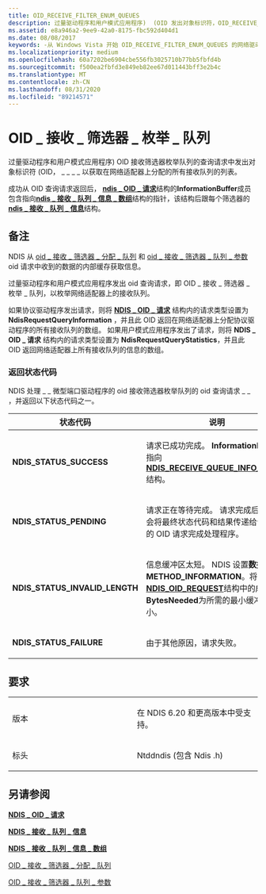 ```yaml
---
title: OID_RECEIVE_FILTER_ENUM_QUEUES
description: 过量驱动程序和用户模式应用程序)  (OID 发出对象标识符，OID_RECEIVE_FILTER_ENUM_QUEUES 获取在网络适配器上分配的所有接收队列的列表。
ms.assetid: e8a946a2-9ee9-42a0-8175-fbc592d404d1
ms.date: 08/08/2017
keywords: -从 Windows Vista 开始 OID_RECEIVE_FILTER_ENUM_QUEUES 的网络驱动程序
ms.localizationpriority: medium
ms.openlocfilehash: 60a7202be6904cbe556fb3025710b77bb5fbfd4b
ms.sourcegitcommit: f500ea2fbfd3e849eb82ee67d011443bff3e2b4c
ms.translationtype: MT
ms.contentlocale: zh-CN
ms.lasthandoff: 08/31/2020
ms.locfileid: "89214571"
---
```

# <a name="oid_receive_filter_enum_queues"></a>OID \_ 接收 \_ 筛选器 \_ 枚举 \_ 队列


过量驱动程序和用户模式应用程序) OID 接收筛选器枚举队列的查询请求中发出对象标识符 (OID， \_ \_ \_ \_ 以获取在网络适配器上分配的所有接收队列的列表。

成功从 OID 查询请求返回后， [**ndis \_ OID \_ 请求**](/windows-hardware/drivers/ddi/ndis/ns-ndis-_ndis_oid_request)结构的**InformationBuffer**成员包含指向[**ndis \_ 接收 \_ 队列 \_ 信息 \_ 数组**](/windows-hardware/drivers/ddi/ntddndis/ns-ntddndis-_ndis_receive_queue_info_array)结构的指针，该结构后跟每个筛选器的[**ndis \_ 接收 \_ 队列 \_ 信息**](/windows-hardware/drivers/ddi/ntddndis/ns-ntddndis-_ndis_receive_queue_info)结构。

<a name="remarks"></a>备注
-------

NDIS 从 [oid \_ 接收 \_ 筛选器 \_ 分配 \_ 队列](oid-receive-filter-allocate-queue.md) 和 [oid \_ 接收 \_ 筛选器 \_ 队列 \_ 参数](oid-receive-filter-queue-parameters.md) oid 请求中收到的数据的内部缓存获取信息。

过量驱动程序和用户模式应用程序发出 oid 查询请求，即 OID \_ 接收 \_ 筛选器 \_ 枚举 \_ 队列，以枚举网络适配器上的接收队列。

如果协议驱动程序发出请求，则将 [**NDIS \_ OID \_ 请求**](/windows-hardware/drivers/ddi/ndis/ns-ndis-_ndis_oid_request) 结构内的请求类型设置为 **NdisRequestQueryInformation** ，并且此 OID 返回在网络适配器上分配协议驱动程序的所有接收队列的数组。 如果用户模式应用程序发出了请求，则将 **NDIS \_ OID \_ 请求** 结构内的请求类型设置为 **NdisRequestQueryStatistics**，并且此 OID 返回网络适配器上所有接收队列的信息的数组。

### <a name="return-status-codes"></a>返回状态代码

NDIS 处理 \_ \_ 微型端口驱动程序的 oid 接收筛选器枚举队列的 oid 查询请求 \_ \_ ，并返回以下状态代码之一。

<table>
<colgroup>
<col width="50%" />
<col width="50%" />
</colgroup>
<thead>
<tr class="header">
<th>状态代码</th>
<th>说明</th>
</tr>
</thead>
<tbody>
<tr class="odd">
<td><p><strong>NDIS_STATUS_SUCCESS</strong></p></td>
<td><p>请求已成功完成。 <strong>InformationBuffer</strong>指向<a href="https://docs.microsoft.com/windows-hardware/drivers/ddi/ntddndis/ns-ntddndis-_ndis_receive_queue_info_array" data-raw-source="[&lt;strong&gt;NDIS_RECEIVE_QUEUE_INFO_ARRAY&lt;/strong&gt;](/windows-hardware/drivers/ddi/ntddndis/ns-ntddndis-_ndis_receive_queue_info_array)"><strong>NDIS_RECEIVE_QUEUE_INFO_ARRAY</strong></a>结构。</p></td>
</tr>
<tr class="even">
<td><p><strong>NDIS_STATUS_PENDING</strong></p></td>
<td><p>请求正在等待完成。 请求完成后，NDIS 会将最终状态代码和结果传递给调用方的 OID 请求完成处理程序。</p></td>
</tr>
<tr class="odd">
<td><p><strong>NDIS_STATUS_INVALID_LENGTH</strong></p></td>
<td><p>信息缓冲区太短。 NDIS 设置<strong>数据</strong>。<strong>METHOD_INFORMATION</strong>。将<a href="https://docs.microsoft.com/windows-hardware/drivers/ddi/ndis/ns-ndis-_ndis_oid_request" data-raw-source="[&lt;strong&gt;NDIS_OID_REQUEST&lt;/strong&gt;](/windows-hardware/drivers/ddi/ndis/ns-ndis-_ndis_oid_request)"><strong>NDIS_OID_REQUEST</strong></a>结构中的成员<strong>BytesNeeded</strong>为所需的最小缓冲区大小。</p></td>
</tr>
<tr class="even">
<td><p><strong>NDIS_STATUS_FAILURE</strong></p></td>
<td><p>由于其他原因，请求失败。</p></td>
</tr>
</tbody>
</table>

 

<a name="requirements"></a>要求
------------

<table>
<colgroup>
<col width="50%" />
<col width="50%" />
</colgroup>
<tbody>
<tr class="odd">
<td><p>版本</p></td>
<td><p>在 NDIS 6.20 和更高版本中受支持。</p></td>
</tr>
<tr class="even">
<td><p>标头</p></td>
<td>Ntddndis (包含 Ndis .h) </td>
</tr>
</tbody>
</table>

## <a name="see-also"></a>另请参阅


[**NDIS \_ OID \_ 请求**](/windows-hardware/drivers/ddi/ndis/ns-ndis-_ndis_oid_request)

[**NDIS \_ 接收 \_ 队列 \_ 信息**](/windows-hardware/drivers/ddi/ntddndis/ns-ntddndis-_ndis_receive_queue_info)

[**NDIS \_ 接收 \_ 队列 \_ 信息 \_ 数组**](/windows-hardware/drivers/ddi/ntddndis/ns-ntddndis-_ndis_receive_queue_info_array)

[OID \_ 接收 \_ 筛选器 \_ 分配 \_ 队列](oid-receive-filter-allocate-queue.md)

[OID \_ 接收 \_ 筛选器 \_ 队列 \_ 参数](oid-receive-filter-queue-parameters.md)

 

